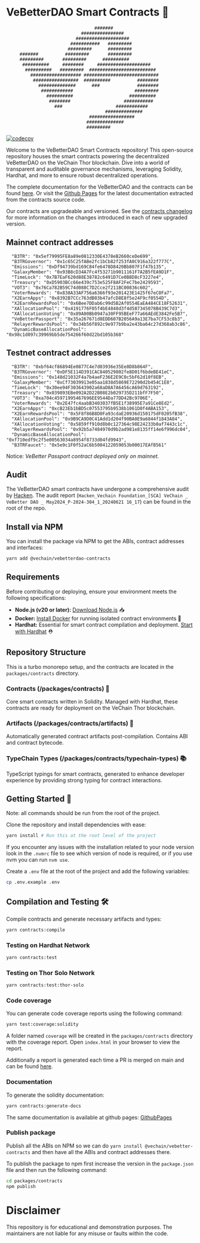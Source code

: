 # VeBetterDAO Smart Contracts 🌟

                                     #######
                                ################
                              ####################
                            ###########   #########
                           #########      #########
         #######          #########       #########
         #########       #########      ##########
          ##########     ########     ####################
           ##########   #########  #########################
             ################### ############################
              #################  ##########          ########
                ##############      ###              ########
                 ############                       #########
                   ##########                     ##########
                    ########                    ###########
                      ###                    ############
                                         ##############
                                   #################
                                  ##############
                                  #########

[![codecov](https://codecov.io/gh/vechain/vebetterdao-contracts/graph/badge.svg?token=3OMYFKUMS9)](https://app.codecov.io/gh/vechain/vebetterdao-contracts)

Welcome to the VeBetterDAO Smart Contracts repository! This open-source repository houses the smart contracts powering the decentralized VeBetterDAO on the VeChain Thor blockchain. Dive into a world of transparent and auditable governance mechanisms, leveraging Solidity, Hardhat, and more to ensure robust decentralized operations.

The complete documentation for the VeBetterDAO and the contracts can be found [here](https://docs.vebetterdao.org).
Or visit the [Github Pages](https://vechain.github.io/vebetterdao-contracts) for the latest documentation extracted from the contracts source code.

Our contracts are upgradeable and versioned. See the [contracts changelog](/packages/contracts/CONTRACTS_CHANGELOG.md) for more information on the changes introduced in each of new upgraded version.

## Mainnet contract addresses

```
  "B3TR": "0x5ef79995FE8a89e0812330E4378eB2660ceDe699",
  "B3TRGovernor": "0x1c65C25fABe2fc1bCb82f253fA0C916a322f777C",
  "Emissions": "0xDf94739bd169C84fe6478D8420Bb807F1f47b135",
  "GalaxyMember": "0x93B8cD34A7Fc4f53271b9011161F7A2B5fEA9D1F",
  "TimeLock": "0x7B7EaF620d88E38782c6491D7Ce0B8D8cF3227e4",
  "Treasury": "0xD5903BCc66e439c753e525F8AF2FeC7be2429593",
  "VOT3": "0x76Ca782B59C74d088C7D2Cce2f211BC00836c602",
  "VoterRewards": "0x838A33AF756a6366f93e201423E1425f67eC0Fa7",
  "X2EarnApps": "0x8392B7CCc763dB03b47afcD8E8f5e24F9cf0554D",
  "X2EarnRewardsPool": "0x6Bee7DDab6c99d5B2Af0554EaEA484CE18F52631",
  "XAllocationPool": "0x4191776F05f4bE4848d3f4d587345078B439C7d3",
  "XAllocationVoting": "0x89A00Bb0947a30FF95BEeF77a66AEdE3842Fe5B7",
  "VeBetterPassport": "0x35a267671d8EDD607B2056A9a13E7ba7CF53c8b3",
  "RelayerRewardsPool": "0x34b56f892c9e977b9ba2e43ba64c27d368ab3c86",
  "DynamicBaseAllocationPool": "0x98c1d097c39969bb5de754266f60d22bd105b368"
```

## Testnet contract addresses

```
  "B3TR": "0xbf64cf86894Ee0877C4e7d03936e35Ee8D8b864F",
  "B3TRGovernor": "0xDF5E114D391CAC840529802fe8D01f6bdeBE41eC",
  "Emissions": "0x148d21032F4a7b4aeF236E2E9C0c5bF62d10f8EB",
  "GalaxyMember": "0xCf73039913e05aa1838d5869E72290d2b454C1E8",
  "TimeLock": "0x30ee94F303643902a68aD8A7A6456cA69d763192",
  "Treasury": "0x039893EBe092A2D22B08E2b029735D211bfF7F50",
  "VOT3": "0xa704c45971995467696EE9544Da77DD42Bc9706E",
  "VoterRewards": "0x2E47fc4aabB3403037fB5E1f38995E7a91Ce8Ed2",
  "X2EarnApps": "0xcB23Eb1bBD5c07553795b9538b1061D0f4ABA153",
  "X2EarnRewardsPool": "0x5F8f86B8D0Fa93cdaE20936d150175dF0205fB38",
  "XAllocationPool": "0x9B9CA9D0C41Add1d204f90BA0E9a6844f1843A84",
  "XAllocationVoting": "0x5859ff910d8b0c127364c98E24233b0af7443c1c",
  "RelayerRewardsPool": "0x92b5a7484970d9b2ad981e8135ff14e6f996dc04",
  "DynamicBaseAllocationPool": "0xf710edf9c2f5e00563034a8954f8733d04fd9943",
  "B3TRFaucet": "0x5e9c1F0f52aC6b5004122059053b00017EAfB561"
```

Notice: _VeBetter Passport contract deployed only on mainnet._

## Audit

The VeBetterDAO smart contracts have undergone a comprehensive audit by [Hacken](https://hacken.io/). The audit report (`Hacken_Vechain Foundation_[SCA] VeChain _ VeBetter DAO _ May2024_P-2024-304_1_20240621 16_17`) can be found in the root of the repo.

## Install via NPM

You can install the package via NPM to get the ABIs, contract addresses and interfaces:

```bash
yarn add @vechain/vebetterdao-contracts
```

## Requirements

Before contributing or deploying, ensure your environment meets the following specifications:

- **Node.js (v20 or later):** [Download Node.js](https://nodejs.org/en/download/package-manager) 📥
- **Docker:** [Install Docker](https://docs.docker.com/get-docker/) for running isolated contract environments 🐳
- **Hardhat:** Essential for smart contract compilation and deployment. [Start with Hardhat](https://hardhat.org/getting-started/) ⛑️

## Repository Structure

This is a turbo monorepo setup, and the contracts are located in the `packages/contracts` directory.

### Contracts (/packages/contracts) 📜

Core smart contracts written in Solidity. Managed with Hardhat, these contracts are ready for deployment on the VeChain Thor blockchain.

### Artifacts (/packages/contracts/artifacts) 🏺

Automatically generated contract artifacts post-compilation. Contains ABI and contract bytecode.

### TypeChain Types (/packages/contracts/typechain-types) 📚

TypeScript typings for smart contracts, generated to enhance developer experience by providing strong typing for contract interactions.

## Getting Started 🏁

Note: all commands should be run from the root of the project.

Clone the repository and install dependencies with ease:

```bash
yarn install # Run this at the root level of the project
```

If you encounter any issues with the installation related to your node version look in the `.nvmrc` file to see which version of node is required, or if you use nvm you can run `nvm use`.

Create a `.env` file at the root of the project and add the following variables:

```bash
cp .env.example .env
```

## Compilation and Testing 🛠️

Compile contracts and generate necessary artifacts and types:

```bash
yarn contracts:compile
```

### Testing on Hardhat Network

```bash
yarn contracts:test
```

### Testing on Thor Solo Network

```bash
yarn contracts:test:thor-solo
```

### Code coverage

You can generate code coverage reports using the following command:

```bash
yarn test:coverage:solidity
```

A folder named `coverage` will be created in the `packages/contracts` directory with the coverage report. Open `index.html` in your browser to view the report.

Additionally a report is generated each time a PR is merged on main and can be found [here](https://app.codecov.io/gh/vechain/vebetterdao-contracts).

### Documentation

To generate the solidity documentation:

```bash
yarn contracts:generate-docs
```

The same documentation is available at github pages: [GithubPages](https://vechain.github.io/vebetterdao-contracts/)

### Publish package

Publish all the ABIs on NPM so we can do `yarn install @vechain/vebetter-contracts` and then have all the ABIs and contract addresses there.

To publish the package to npm first increase the version in the `package.json` file and then run the following command:

```bash
cd packages/contracts
npm publish
```

# Disclaimer

This repository is for educational and demonstration purposes. The maintainers are not liable for any misuse or faults within the code.
